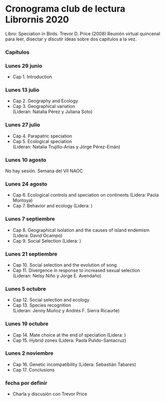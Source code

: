 # Cronograma club de lectura Librornis 2020
Libro: Speciation in Birds. Trevor D. Price (2008)
Reunión virtual quincenal para leer, disectar y discutir ideas sobre dos capítulos a la vez.

### Capítulos

### Lunes 29 junio
* Cap 1. Introduction

### Lunes 13 julio 
* Cap 2. Geography and Ecology
* Cap 3. Geographical variation\
(Lideran: Natalia Pérez y Juliana Soto)

### Lunes 27 julio
* Cap 4. Parapatric speciation
* Cap 5. Ecological speciation\
(Lideran: Natalia Trujillo-Arias y Jórge Pérez-Emán)

### Lunes 10 agosto
No hay sesión. Semana del VII NAOC

### Lunes 24 agosto
* Cap 6. Ecological controls and speciation on continents (Lidera: Paola Montoya)
* Cap 7. Behavior and ecology (Lidera: )

### Lunes 7 septiembre
* Cap 8. Geographical isolation and the causes of island endemism (Lidera: David Ocampo)
* Cap 9. Social Selection (Lidera: )

### Lunes 21 septiembre
* Cap 10. Social selection and the evolution of song
* Cap 11. Divergence in response to increased sexual selection\
(Lideran: Nelsy Niño y Jorge E. Avendaño)

### Lunes 5 octubre
* Cap 12. Social selection and ecology
* Cap 13. Species recognition\
(Lideran: Jenny Muñoz y Andrés F. Sierra Ricaurte)

### Lunes 19 octubre
* Cap 14. Mate choice at the end of speciation (Lidera: )
* Cap 15. Hybrid zones (Lidera: Paola Pulido-Santacruz)

### Lunes 2 noviembre
* Cap 16. Genetic incompatibility (Lidera: Sebastián Tabares)
* Cap 17. Conclusions

### fecha por definir
* Charla y discusión con Trevor Price

